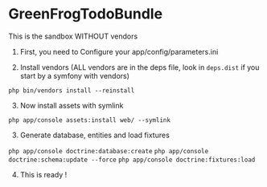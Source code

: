 GreenFrogTodoBundle
===================

This is the sandbox WITHOUT vendors

1. First, you need to Configure your app/config/parameters.ini

2. Install vendors (ALL vendors are in the deps file, look in `deps.dist` if you start by a symfony with vendors)

``php bin/vendors install --reinstall``

3. Now install assets with symlink

``php app/console assets:install web/ --symlink``

3. Generate database, entities and load fixtures

``php app/console doctrine:database:create``
``php app/console doctrine:schema:update --force``
``php app/console doctrine:fixtures:load``

4. This is ready !